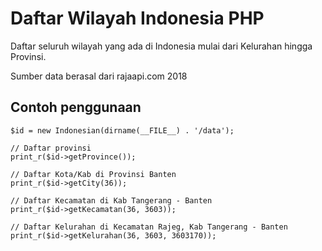 # Daftar Wilayah Indonesia PHP

Daftar seluruh wilayah yang ada di Indonesia mulai dari Kelurahan hingga Provinsi.

Sumber data berasal dari rajaapi.com 2018

## Contoh penggunaan

```code
$id = new Indonesian(dirname(__FILE__) . '/data');

// Daftar provinsi
print_r($id->getProvince());

// Daftar Kota/Kab di Provinsi Banten
print_r($id->getCity(36));

// Daftar Kecamatan di Kab Tangerang - Banten
print_r($id->getKecamatan(36, 3603));

// Daftar Kelurahan di Kecamatan Rajeg, Kab Tangerang - Banten
print_r($id->getKelurahan(36, 3603, 3603170));
```
